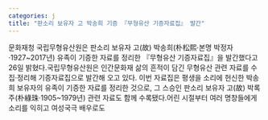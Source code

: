 ```yaml
---
categories: j
title: "판소리 보유자 고 박송희 기증 『무형유산 기증자료집』 발간"
---
```

문화재청 국립무형유산원은 판소리 보유자 고(故) 박송희(朴松熙·본명 박정자·1927~2017년) 유족이 기증한 자료를 정리한 『무형유산 기증자료집』을 발간했다고 26일 밝혔다.국립무형유산원은 인간문화재 삶의 흔적이 담긴 무형유산 관련 자료를 수집·정리해 기증자료집으로 발간해 오고 있다. 이번 자료집은 평생을 소리에 헌신한 박송희 보유자의 유족이 기증한 자료를 정리한 것으로, 그 스승인 판소리 보유자 고(故) 박록주(朴綠珠·1905~1979년) 관련 자료도 함께 수록됐다.어린 시절부터 여러 명창들에게 소리를 익히고 여성국극 배우로도